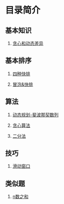 # 目录简介

## 基本知识
1. <a href="https://github.com/AK-Shuai/LeetCode/blob/main/%E7%BB%8F%E5%85%B8%E4%B8%AD%E7%BB%8F%E5%85%B8/%E8%B4%AA%E5%BF%83%E5%92%8C%E5%8A%A8%E6%80%81%E5%B7%AE%E5%BC%82.md" target="_blank">贪心和动态差异</a>


## 基本排序
1. <a href="https://github.com/AK-Shuai/LeetCode/blob/main/%E7%BB%8F%E5%85%B8%E4%B8%AD%E7%BB%8F%E5%85%B8/%E5%9B%9B%E7%A7%8D%E5%BF%AB%E6%8E%92python.md" target="_blank">四种快排</a>

2. <a href="https://github.com/AK-Shuai/LeetCode/blob/main/%E7%BB%8F%E5%85%B8%E4%B8%AD%E7%BB%8F%E5%85%B8/%E5%86%92%E6%B3%A1%26%E5%BF%AB%E6%8E%92.md" target="_blank">冒泡&快排</a>

## 算法
1. <a href="https://github.com/AK-Shuai/LeetCode/blob/main/%E7%BB%8F%E5%85%B8%E4%B8%AD%E7%BB%8F%E5%85%B8/%E5%8A%A8%E6%80%81%E8%A7%84%E5%88%92-%E6%96%90%E6%B3%A2%E9%82%A3%E5%A5%91%E6%95%B0%E5%88%97.md" target="_blank">动态规划-斐波那契数列</a>

2. <a href="https://github.com/AK-Shuai/LeetCode/blob/main/%E7%BB%8F%E5%85%B8%E4%B8%AD%E7%BB%8F%E5%85%B8/%E8%B4%AA%E5%BF%83%E7%AE%97%E6%B3%95.md" target="_blank">贪心算法</a>

3. <a href="https://github.com/AK-Shuai/LeetCode/blob/main/%E7%BB%8F%E5%85%B8%E4%B8%AD%E7%BB%8F%E5%85%B8/%E4%BA%8C%E5%88%86%E6%B3%95.md" target="_blank">二分法</a>

## 技巧

1. <a href="https://github.com/AK-Shuai/LeetCode/blob/main/%E7%BB%8F%E5%85%B8%E4%B8%AD%E7%BB%8F%E5%85%B8/%E6%BB%91%E5%8A%A8%E7%AA%97%E5%8F%A3.md" target="_blank">滑动窗口</a>


## 类似题

1. <a href="https://github.com/AK-Shuai/LeetCode/blob/main/%E7%BB%8F%E5%85%B8%E4%B8%AD%E7%BB%8F%E5%85%B8/n%E6%95%B0%E4%B9%8B%E5%92%8C.md" target="_blank">n数之和</a>
